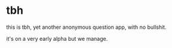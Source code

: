 # tbh

this is tbh, yet another anonymous question app, with no bullshit.

it's on a very early alpha but we manage.